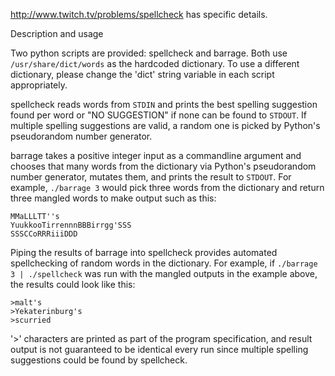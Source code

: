 http://www.twitch.tv/problems/spellcheck has specific details.

Description and usage

Two python scripts are provided: spellcheck and barrage. Both use `/usr/share/dict/words` as the hardcoded dictionary. To use a different dictionary, please change the 'dict' string variable in each script appropriately.
	
spellcheck reads words from `STDIN` and prints the best spelling suggestion found per word or "NO SUGGESTION" if none can be found to `STDOUT`. If multiple spelling suggestions are valid, a random one is picked by Python's pseudorandom number generator.

barrage takes a positive integer input as a commandline argument and chooses that many words from the dictionary via Python's pseudorandom number generator, mutates them, and prints the result to `STDOUT`. For example, `./barrage 3` would pick three words from the dictionary and return three mangled words to make output such as this:
```
MMaLLLTT''s
YuukkooTirrennnBBBirrgg'SSS
SSSCCoRRRiiiDDD
```

Piping the results of barrage into spellcheck provides automated spellchecking of random words in the dictionary. For example, if `./barrage 3 | ./spellcheck` was run with the mangled outputs in the example above, the results could look like this:
```
>malt's
>Yekaterinburg's
>scurried
```

'>' characters are printed as part of the program specification, and result output is not guaranteed to be identical every run since multiple spelling suggestions could be found by spellcheck.
